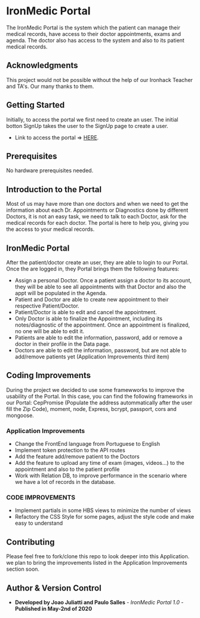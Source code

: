 # IronMedic Portal

The IronMedic Portal is the system which the patient can manage their medical records, have access to their doctor appointments, exams and agenda. The doctor also has access to the system and also to its patient medical records.

## Acknowledgments

This project would not be possible without the help of our Ironhack Teacher and TA's. Our many thanks to them. 

## Getting Started

Initially, to access the portal we first need to create an user. The initial botton SignUp takes the user to the SignUp page to create a user.

* Link to access the portal => [HERE](https://portal-ironmedic.herokuapp.com/).

## Prerequisites

No hardware prerequisites needed. 

## Introduction to the Portal

Most of us may have more than one doctors and when we need to get the information about each Dr. Appointments or Diagnostics done by different Doctors, it is not an easy task, we need to talk to each Doctor, ask for the medical records for each doctor. 
The portal is here to help you, giving you the access to your medical records.

## IronMedic Portal

After the patient/doctor create an user, they are able to login to our Portal. Once the are logged in, they Portal brings them the following features:

* Assign a personal Doctor. Once a patient assign a doctor to its account, they will be able to see all appointments with that Doctor and also the appt will be populated in the Agenda.
* Patient and Doctor are able to create new appointment to their respective Patient/Doctor.
* Patient/Doctor is able to edit and cancel the appointment.
* Only Doctor is able to finalize the Appointment, including its notes/diagnostic of the appointment. Once an appointment is finalized, no one will be able to edit it.
* Patients are able to edit the information, password, add or remove a doctor in their profile in the Data page. 
* Doctors are able to edit the information, password, but are not able to add/remove patients yet (Application Improvements third item)


## Coding Improvements

During the project we decided to use some framewworks to improve the usability of the Portal. In this case, you can find the following frameworks in our Portal: CepPromise (Populate the address autommatically after the user fill the Zip Code), moment, node, Express, bcrypt, passport, cors and mongoose.

### Application Improvements

* Change the FrontEnd language from Portuguese to English
* Implement token protection to the API routes
* Add the feature add/remove patient to the Doctors 
* Add the feature to upload any time of exam (images, videos...) to the appointment and also to the patient profile
* Work with Relation DB, to improve performance in the scenario where we have a lot of records in the database.


### CODE IMPROVEMENTS

* Implement partials in some HBS views to minimize the number of views
* Refactory the CSS Style for some pages, adjust the style code and make easy to understand


## Contributing

Please feel free to fork/clone this repo to look deeper into this Application. we plan to bring the improvements listed in the Application Improvements section soon.

## Author & Version Control

* **Developed by Joao Juliatti and Paulo Salles** - *IronMedic Portal 1.0* - **Published in May-2nd of 2020**
